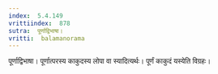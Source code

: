 ```yaml
---
index:  5.4.149
vrittiindex:  878
sutra:  पूर्णाद्विभाषा।
vritti:  balamanorama 
---
```


पूर्णाद्विभाषा। पूर्णात्परस्य काकुदस्य लोपा वा स्यादित्यर्थः। पूर्णं काकुदं यस्येति विग्रहः।

